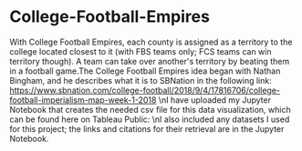 # College-Football-Empires
With College Football Empires, each county is assigned as a territory to the college located closest to it (with FBS teams only; FCS teams can win territory though). A team can take over another's territory by beating them in a football game.The College Football Empires idea began with Nathan Bingham, and he describes what it is to SBNation in the following link: https://www.sbnation.com/college-football/2018/9/4/17816706/college-football-imperialism-map-week-1-2018 
\nI have uploaded my Jupyter Notebook that creates the needed csv file for this data visualization, which can be found here on Tableau Public: 
\nI also included any datasets I used for this project; the links and citations for their retrieval are in the Jupyter Notebook.
